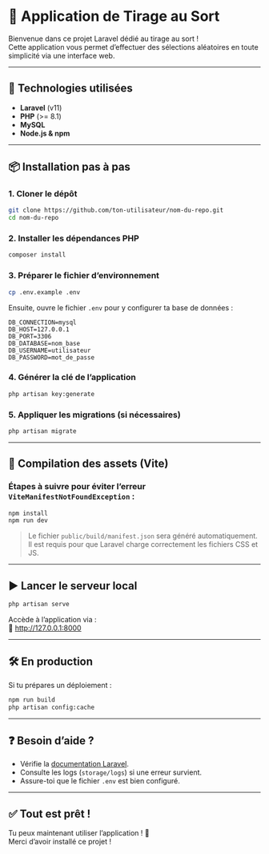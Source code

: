 
# 🎯 Application de Tirage au Sort

Bienvenue dans ce projet Laravel dédié au tirage au sort !  
Cette application vous permet d’effectuer des sélections aléatoires en toute simplicité via une interface web.

---

## 🧰 Technologies utilisées

- **Laravel** (v11)
- **PHP** (>= 8.1)
- **MySQL** 
- **Node.js & npm**

---

## 📦 Installation pas à pas

### 1. Cloner le dépôt

```bash
git clone https://github.com/ton-utilisateur/nom-du-repo.git
cd nom-du-repo
```

### 2. Installer les dépendances PHP

```bash
composer install
```

### 3. Préparer le fichier d’environnement

```bash
cp .env.example .env
```

Ensuite, ouvre le fichier `.env` pour y configurer ta base de données :

```
DB_CONNECTION=mysql
DB_HOST=127.0.0.1
DB_PORT=3306
DB_DATABASE=nom_base
DB_USERNAME=utilisateur
DB_PASSWORD=mot_de_passe
```

### 4. Générer la clé de l’application

```bash
php artisan key:generate
```

### 5. Appliquer les migrations (si nécessaires)

```bash
php artisan migrate
```

---

## 🎨 Compilation des assets (Vite)

### Étapes à suivre pour éviter l’erreur `ViteManifestNotFoundException` :

```bash
npm install
npm run dev
```

> Le fichier `public/build/manifest.json` sera généré automatiquement. Il est requis pour que Laravel charge correctement les fichiers CSS et JS.

---

## ▶️ Lancer le serveur local

```bash
php artisan serve
```

Accède à l’application via :  
🔗 http://127.0.0.1:8000

---

## 🛠 En production

Si tu prépares un déploiement :

```bash
npm run build
php artisan config:cache
```

---

## ❓ Besoin d’aide ?

- Vérifie la [documentation Laravel](https://laravel.com/docs).
- Consulte les logs (`storage/logs`) si une erreur survient.
- Assure-toi que le fichier `.env` est bien configuré.

---

## ✅ Tout est prêt !

Tu peux maintenant utiliser l’application ! 🎉  
Merci d’avoir installé ce projet !
